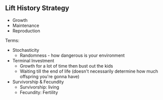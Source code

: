 ## Lift History Strategy
* Growth
* Maintenance
* Reproduction

Terms:
* Stochasticity
	* Randomness - how dangerous is your environment
* Terminal Investment
	* Growth for a lot of time then bust out the kids
	* Waiting till the end of life (doesn't necessarily determine how much offspring you're gonna have)
* Survivorship & Fecundity
	* Survivorship: living
	* Fecundity: Fertility

